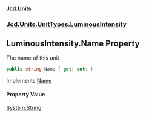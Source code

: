 #### [Jcd.Units](index.md 'index')
### [Jcd.Units.UnitTypes](Jcd.Units.UnitTypes.md 'Jcd.Units.UnitTypes').[LuminousIntensity](Jcd.Units.UnitTypes.LuminousIntensity.md 'Jcd.Units.UnitTypes.LuminousIntensity')

## LuminousIntensity.Name Property

The name of this unit

```csharp
public string Name { get; set; }
```

Implements [Name](https://docs.microsoft.com/en-us/dotnet/api/Jcd.Units.IUnitOfMeasure-1.Name 'Jcd.Units.IUnitOfMeasure`1.Name')

#### Property Value
[System.String](https://docs.microsoft.com/en-us/dotnet/api/System.String 'System.String')